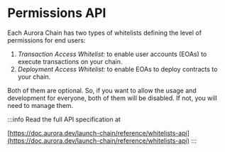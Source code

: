 # Permissions API

Each Aurora Chain has two types of whitelists defining the level of permissions for end users:

1. _Transaction Access Whitelist:_ to enable user accounts (EOAs) to execute transactions on your chain.
2. _Deployment Access Whitelist:_ to enable EOAs to deploy contracts to your chain.

Both of them are optional. So, if you want to allow the usage and development for everyone, both of them will be disabled. If not, you will need to manage them.

:::info
Read the full API specification at

[https://doc.aurora.dev/launch-chain/reference/whitelists-api](https://doc.aurora.dev/launch-chain/reference/whitelists-api)
:::
